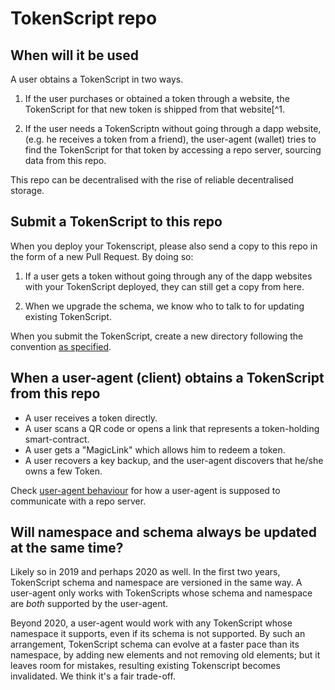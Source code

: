 # TokenScript repo

## When will it be used

A user obtains a TokenScript in two ways.

1. If the user purchases or obtained a token through a website, the TokenScript for that new token is shipped from that website[^1.

2. If the user needs a TokenScriptn without going through a dapp website,  (e.g. he receives a token from a friend), the user-agent (wallet) tries to find the TokenScript for that token by accessing a repo server, sourcing data from this repo.

This repo can be decentralised with the rise of reliable decentralised storage.

[^1]: By original design, which was deprioritised, tokenscript should be accessible from the web services that use the token and the repo server should be a fall back. The website should be able to provide tokenscripts needed for transactions so that you don't need to "install" the tokenscript for DAI if all you do is to swap your ETH for DAI in order to immediately spend them to get kitties.

## Submit a TokenScript to this repo

When you deploy your Tokenscript, please also send a copy to this repo in the form of a new Pull Request. By doing so:

1. If a user gets a token without going through any of the dapp websites with your TokenScript deployed, they can still get a copy from here.

2. When we upgrade the schema, we know who to talk to for updating existing TokenScript.

When you submit the TokenScript, create a new directory following the convention [as specified](hier.md).

## When a user-agent (client) obtains a TokenScript from this repo

- A user receives a token directly.
- A user scans a QR code or opens a link that represents a token-holding smart-contract.
- A user gets a "MagicLink" which allows him to redeem a token.
- A user recovers a key backup, and the user-agent discovers that he/she owns a few Token.


Check [user-agent behaviour](user-agent.md) for how a user-agent is supposed to communicate with a repo server.

## Will namespace and schema always be updated at the same time?

Likely so in 2019 and perhaps 2020 as well. In the first two years, TokenScript schema and namespace are versioned in the same way. A user-agent only works with TokenScripts whose schema and namespace are _both_ supported by the user-agent.

Beyond 2020, a user-agent would work with any TokenScript whose namespace it supports, even if its schema is not supported. By such an arrangement, TokenScript schema can evolve at a faster pace than its namespace, by adding new elements and not removing old elements; but it leaves room for mistakes, resulting existing Tokenscript becomes invalidated. We think it's a fair trade-off.

